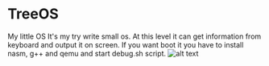 # TreeOS
My little OS
It's my try write small os. At this level it can get information from keyboard and output it on screen.
If you want boot it you have to install nasm, g++ and qemu and start debug.sh script.
![alt text](screenshots/filename.png)
